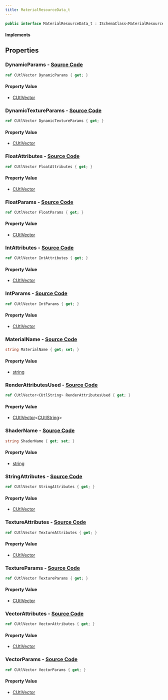```yaml
---
title: MaterialResourceData_t
---
```


```csharp
public interface MaterialResourceData_t : ISchemaClass<MaterialResourceData_t>, ISchemaField, ISchemaClass, INativeHandle
```

#### Implements

## Properties

### **DynamicParams** - [Source Code](https://github.com/swiftly-solution/swiftlys2/blob/main/managed/src/SwiftlyS2.Generated/Schemas/Interfaces/MaterialResourceData_t.cs#L33)

```csharp
ref CUtlVector DynamicParams { get; }
```

#### Property Value

- [CUtlVector](/docs/api/)

### **DynamicTextureParams** - [Source Code](https://github.com/swiftly-solution/swiftlys2/blob/main/managed/src/SwiftlyS2.Generated/Schemas/Interfaces/MaterialResourceData_t.cs#L36)

```csharp
ref CUtlVector DynamicTextureParams { get; }
```

#### Property Value

- [CUtlVector](/docs/api/)

### **FloatAttributes** - [Source Code](https://github.com/swiftly-solution/swiftlys2/blob/main/managed/src/SwiftlyS2.Generated/Schemas/Interfaces/MaterialResourceData_t.cs#L42)

```csharp
ref CUtlVector FloatAttributes { get; }
```

#### Property Value

- [CUtlVector](/docs/api/)

### **FloatParams** - [Source Code](https://github.com/swiftly-solution/swiftlys2/blob/main/managed/src/SwiftlyS2.Generated/Schemas/Interfaces/MaterialResourceData_t.cs#L24)

```csharp
ref CUtlVector FloatParams { get; }
```

#### Property Value

- [CUtlVector](/docs/api/)

### **IntAttributes** - [Source Code](https://github.com/swiftly-solution/swiftlys2/blob/main/managed/src/SwiftlyS2.Generated/Schemas/Interfaces/MaterialResourceData_t.cs#L39)

```csharp
ref CUtlVector IntAttributes { get; }
```

#### Property Value

- [CUtlVector](/docs/api/)

### **IntParams** - [Source Code](https://github.com/swiftly-solution/swiftlys2/blob/main/managed/src/SwiftlyS2.Generated/Schemas/Interfaces/MaterialResourceData_t.cs#L21)

```csharp
ref CUtlVector IntParams { get; }
```

#### Property Value

- [CUtlVector](/docs/api/)

### **MaterialName** - [Source Code](https://github.com/swiftly-solution/swiftlys2/blob/main/managed/src/SwiftlyS2.Generated/Schemas/Interfaces/MaterialResourceData_t.cs#L16)

```csharp
string MaterialName { get; set; }
```

#### Property Value

- [string](https://learn.microsoft.com/dotnet/api/system.string)

### **RenderAttributesUsed** - [Source Code](https://github.com/swiftly-solution/swiftlys2/blob/main/managed/src/SwiftlyS2.Generated/Schemas/Interfaces/MaterialResourceData_t.cs#L53)

```csharp
ref CUtlVector<CUtlString> RenderAttributesUsed { get; }
```

#### Property Value

- [CUtlVector](/docs/api/-1)<[CUtlString](/docs/api/shared/natives/cutlstring)>

### **ShaderName** - [Source Code](https://github.com/swiftly-solution/swiftlys2/blob/main/managed/src/SwiftlyS2.Generated/Schemas/Interfaces/MaterialResourceData_t.cs#L18)

```csharp
string ShaderName { get; set; }
```

#### Property Value

- [string](https://learn.microsoft.com/dotnet/api/system.string)

### **StringAttributes** - [Source Code](https://github.com/swiftly-solution/swiftlys2/blob/main/managed/src/SwiftlyS2.Generated/Schemas/Interfaces/MaterialResourceData_t.cs#L51)

```csharp
ref CUtlVector StringAttributes { get; }
```

#### Property Value

- [CUtlVector](/docs/api/)

### **TextureAttributes** - [Source Code](https://github.com/swiftly-solution/swiftlys2/blob/main/managed/src/SwiftlyS2.Generated/Schemas/Interfaces/MaterialResourceData_t.cs#L48)

```csharp
ref CUtlVector TextureAttributes { get; }
```

#### Property Value

- [CUtlVector](/docs/api/)

### **TextureParams** - [Source Code](https://github.com/swiftly-solution/swiftlys2/blob/main/managed/src/SwiftlyS2.Generated/Schemas/Interfaces/MaterialResourceData_t.cs#L30)

```csharp
ref CUtlVector TextureParams { get; }
```

#### Property Value

- [CUtlVector](/docs/api/)

### **VectorAttributes** - [Source Code](https://github.com/swiftly-solution/swiftlys2/blob/main/managed/src/SwiftlyS2.Generated/Schemas/Interfaces/MaterialResourceData_t.cs#L45)

```csharp
ref CUtlVector VectorAttributes { get; }
```

#### Property Value

- [CUtlVector](/docs/api/)

### **VectorParams** - [Source Code](https://github.com/swiftly-solution/swiftlys2/blob/main/managed/src/SwiftlyS2.Generated/Schemas/Interfaces/MaterialResourceData_t.cs#L27)

```csharp
ref CUtlVector VectorParams { get; }
```

#### Property Value

- [CUtlVector](/docs/api/)

